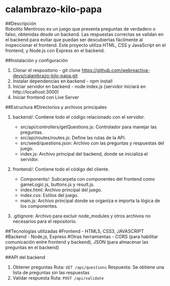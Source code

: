 # calambrazo-kilo-papa

##Descripción  
Robotito Mentiroso es un juego que presenta preguntas de verdadero o falso, obtenidas desde un backend. Las respuestas correctas se validan en el backend para evitar que puedan ser descubiertas fácilmente al inspeccionar el frontend. Este proyecto utiliza HTML, CSS y JavaScript en el frontend, y Node.js con Express en el backend.

##Instalación y configuración

1. Clonar el respositorio - git clone https://github.com/webreactiva-devs/calambrazo-kilo-papa.git
2. Instalar dependencias en backend - npm install
3. Iniciar servidor en backend - node index.js (servidor iniciará en http://localhost:3000)
4. Iniciar frontend con Live Server

##Estructura
#Directorios y archivos principales

1. backend/: Contiene todo el código relacionado con el servidor.

   - src/api/controllers/getQuestions.js: Controlador para manejar las preguntas.
   - src/api/routes/routes.js: Define las rutas de la API.
   - src/seed/questions.json: Archivo con las preguntas y respuestas del juego.
   - index.js: Archivo principal del backend, donde se inicializa el servidor.

2. frontend/: Contiene todo el código del cliente.

   - Components/: Subcarpeta con componentes del frontend como gameLogic.js, buttons.js y result.js.
   - index.html: Archivo principal del juego.
   - index.css: Estilos del juego.
   - main.js: Archivo principal donde se organiza e importa la lógica de los componentes.

3. .gitignore: Archivo para excluir node_modules y otros archivos no necesarios para el repositorio.

##Tecnologías utilizadas
#Frontend - HTML5, CSS3, JAVASCRIPT
#Backend - Node.js, Express
#Otras herramientas - CORS (para habilitar comunicación entre frontend y backend), JSON (para almacenar las preguntas en el backend)

##API del backend

1. Obtener preguntas
   Ruta: `GET /api/questions`
   Respuesta: Se obtiene una lista de preguntas sin las respuestas
2. Validar respuesta
   Ruta: `POST /api/validate`
